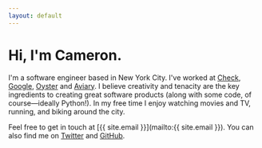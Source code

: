 ```yaml
---
layout: default
---
```

# Hi, I'm Cameron.

I'm a software engineer based in New York City. I've worked at [Check][k], [Google][p], [Oyster][o] and [Aviary][a]. I believe creativity and tenacity are the key ingredients to creating great software products (along with some code, of course—ideally Python!). In my free time I enjoy watching movies and TV, running, and biking around the city.

Feel free to get in touch at [{{ site.email }}](mailto:{{ site.email }}). You can also find me on [Twitter][t] and [GitHub][g].

[k]: https://checkhq.com
[p]: https://en.wikipedia.org/wiki/Google_Play_Books
[o]: https://en.wikipedia.org/wiki/Oyster_(company)
[a]: https://en.wikipedia.org/wiki/Aviary_(image_editor)
[t]: https://twitter.com/cameronspickert
[g]: https://github.com/cspickert
